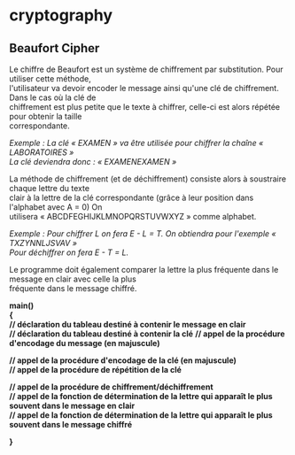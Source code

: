 # cryptography

## Beaufort Cipher
Le chiffre de Beaufort est un système de chiffrement par substitution. Pour utiliser cette méthode,  
l'utilisateur va devoir encoder le message ainsi qu'une clé de chiffrement. Dans le cas où la clé de  
chiffrement est plus petite que le texte à chiffrer, celle-ci est alors répétée pour obtenir la taille  
correspondante.  

_Exemple : La clé « EXAMEN » va être utilisée pour chiffrer la chaîne « LABORATOIRES »  
La clé deviendra donc : « EXAMENEXAMEN »_  

La méthode de chiffrement (et de déchiffrement) consiste alors à soustraire chaque lettre du texte  
clair à la lettre de la clé correspondante (grâce à leur position dans l'alphabet avec A = 0) On  
utilisera « ABCDFEGHIJKLMNOPQRSTUVWXYZ » comme alphabet.  

_Exemple : Pour chiffrer L on fera E - L = T. On obtiendra pour l'exemple « TXZYNNLJSVAV »  
Pour déchiffrer on fera E - T = L._  

Le programme doit également comparer la lettre la plus fréquente dans le message en clair avec celle la plus  
fréquente dans le message chiffré.  

**main()**  
**{**  
**// déclaration du tableau destiné à contenir le message en clair**  
**// déclaration du tableau destiné à contenir la clé**
**// appel de la procédure d'encodage du message (en majuscule)**  

**// appel de la procédure d'encodage de la clé (en majuscule)**  
**// appel de la procédure de répétition de la clé**  

**// appel de la procédure de chiffrement/déchiffrement**  
**// appel de la fonction de détermination de la lettre qui apparaît le plus souvent dans le message en clair**  
**// appel de la fonction de détermination de la lettre qui apparaît le plus souvent dans le message chiffré**  

**}**


